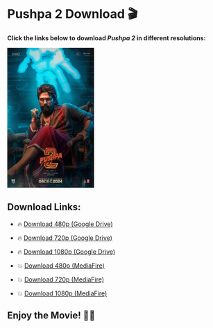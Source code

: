 # Pushpa 2 Download 🎬

**Click the links below to download *Pushpa 2* in different resolutions:**

<img src="MV5BNWU1ZWFhNGQtZDhlZC00ZWFlLTlmNmEtN2VmYmZiN2Y5ZmQ2XkEyXkFqcGc@._V1_FMjpg_UX1000_.jpg" alt="Pushpa 2 Image" width="200">

## Download Links:

- 🔥 [Download 480p (Google Drive)](https://botdd.filesdl.in/zdownload.php?id=aHR0cHM6Ly9waG90b3MuZ29vZ2xlLmNvbS9zaGFyZS9BRjFRaXBNSkt6RF95TkVfYnA5SFp6WGNRdzEtdVFsOHd3OFJZRlY2bG1TdHp2MDlVUUktWXFRUFM0Tm1ONnY0UllwMENBP2tleT1Uakp1Y1ROdldsSktjRFY1UXpFMU4zaGhiM0JKYWxoZllVZEpWVWRS)
- 🔥 [Download 720p (Google Drive)](https://botdd.filesdl.in/zdownload.php?id=aHR0cHM6Ly9waG90b3MuZ29vZ2xlLmNvbS9zaGFyZS9BRjFRaXBNN0wwNWpDSTVneHVPWFRxaG5TRGNxM2ZwSmJyRVB1VExVZE1veFBOUjVzdUFYX3FoNDJaZ1FIbHJBMXJXTFB3P2tleT1VV2xmVXpkeVluWm5TVE5sYTJoaE0xaFRhRWxSZGxKbWFqZ3hNVFZS)
- 🔥 [Download 1080p (Google Drive)](https://botdd.filesdl.in/zdownload.php?id=aHR0cHM6Ly9waG90b3MuZ29vZ2xlLmNvbS9zaGFyZS9BRjFRaXBQTWhBMDRtOG5xWjNPT1ZtdUVIdGJodlBicGRKclAyNzhoWF9nODNDejROQzYzTWYzWjZlQmRHdFREZF9vUVJBP2tleT1aRVV5UVdGNFpHMTVSbVJ4UjJWd2EyTmhkRkpPVjFaclNWZEVlSGxS)

- 💥 [Download 480p (MediaFire)](https://www.nickydonghua.in.net/)
- 💥 [Download 720p (MediaFire)](https://www.nickydonghua.in.net/)
- 💥 [Download 1080p (MediaFire)](https://www.mediafire.com/file/9etf9tq701tkubp/Pushpa+2+-+The+Rule+(2024)+(Hindi+ORG.+AAC2.0-192Kbps+++Tamil)+Dual+Audio+UnCut+South+Movie+HDRip+1080p+WEB-DL.mkv/file)

## Enjoy the Movie! 🍿🎉
